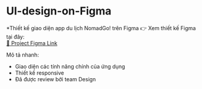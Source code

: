# UI-design-on-Figma

*Thiết kế giao diện app du lịch NomadGo! trên Figma 
👉 Xem thiết kế Figma tại đây:  
[🔗 Project Figma Link](https://www.figma.com/design/eC7SX0PGsMQOvdHnu26Iff/NomadGo-?node-id=0-1&t=tvImizJwFI17poua-1)

Mô tả nhanh: 
- Giao diện các tính năng chính của ứng dụng
- Thiết kế responsive
- Đã được review bởi team Design

